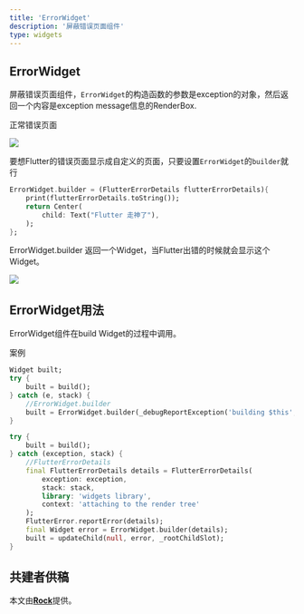 ```yaml
---
title: 'ErrorWidget'
description: '屏蔽错误页面组件'
type: widgets
---
```


## ErrorWidget

屏蔽错误页面组件，`ErrorWidget`的构造函数的参数是exception的对象，然后返回一个内容是exception message信息的RenderBox.

正常错误页面

![](http://img.laomengit.com/errorWidget1.png)

要想Flutter的错误页面显示成自定义的页面，只要设置`ErrorWidget`的`builder`就行

```dart
ErrorWidget.builder = (FlutterErrorDetails flutterErrorDetails){
    print(flutterErrorDetails.toString());
    return Center(
        child: Text("Flutter 走神了"),
    );
};
```



ErrorWidget.builder 返回一个Widget，当Flutter出错的时候就会显示这个Widget。

![](http://img.laomengit.com/errorWidget2.png)

## ErrorWidget用法

ErrorWidget组件在build Widget的过程中调用。

案例

```dart
Widget built;
try {
    built = build();
} catch (e, stack) {
    //ErrorWidget.builder
    built = ErrorWidget.builder(_debugReportException('building $this', e, stack));
} 

try {
    built = build();
} catch (exception, stack) {
    //FlutterErrorDetails
    final FlutterErrorDetails details = FlutterErrorDetails(
        exception: exception,
        stack: stack,
        library: 'widgets library',
        context: 'attaching to the render tree'
    );
    FlutterError.reportError(details);
    final Widget error = ErrorWidget.builder(details);
    built = updateChild(null, error, _rootChildSlot);
}

```

## 共建者供稿

本文由[**Rock**]()提供。











